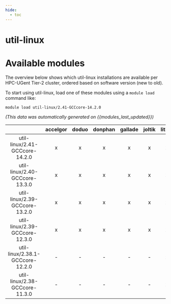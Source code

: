 ```yaml
---
hide:
  - toc
---
```


util-linux
==========

# Available modules


The overview below shows which util-linux installations are available per HPC-UGent Tier-2 cluster, ordered based on software version (new to old).

To start using util-linux, load one of these modules using a `module load` command like:

```shell
module load util-linux/2.41-GCCcore-14.2.0
```

*(This data was automatically generated on {{modules_last_updated}})*

| |accelgor|doduo|donphan|gallade|joltik|litleo|shinx|
| :---: | :---: | :---: | :---: | :---: | :---: | :---: | :---: |
|util-linux/2.41-GCCcore-14.2.0|x|x|x|x|x|x|x|
|util-linux/2.40-GCCcore-13.3.0|x|x|x|x|x|x|x|
|util-linux/2.39-GCCcore-13.2.0|x|x|x|x|x|x|x|
|util-linux/2.39-GCCcore-12.3.0|x|x|x|x|x|x|x|
|util-linux/2.38.1-GCCcore-12.2.0|-|-|-|-|-|x|x|
|util-linux/2.38-GCCcore-11.3.0|-|-|-|-|-|x|x|
